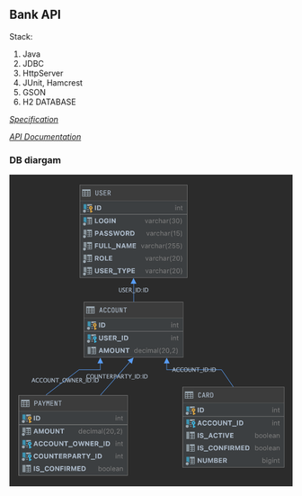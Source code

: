 ## Bank API

Stack:
1. Java
2. JDBC
3. HttpServer
4. JUnit, Hamcrest
5. GSON
6. H2 DATABASE

[_Specification_](docs/projectTask.pdf)

[_API Documentation_](docs/api.md)

### DB diargam
![](diagram.png)